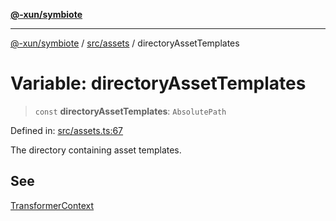 [**@-xun/symbiote**](../../../README.md)

***

[@-xun/symbiote](../../../README.md) / [src/assets](../README.md) / directoryAssetTemplates

# Variable: directoryAssetTemplates

> `const` **directoryAssetTemplates**: `AbsolutePath`

Defined in: [src/assets.ts:67](https://github.com/Xunnamius/symbiote/blob/5ab38d0bb0a593488721fdd41b6c1fcc4618d081/src/assets.ts#L67)

The directory containing asset templates.

## See

[TransformerContext](../type-aliases/TransformerContext.md)
